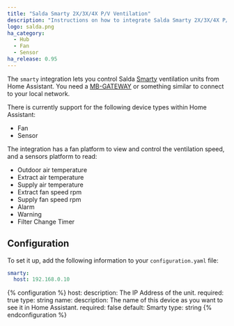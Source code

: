 ```yaml
---
title: "Salda Smarty 2X/3X/4X P/V Ventilation"
description: "Instructions on how to integrate Salda Smarty 2X/3X/4X P/V ventilation systems into Home Assistant."
logo: salda.png
ha_category:
  - Hub
  - Fan
  - Sensor
ha_release: 0.95
---
```


The `smarty` integration lets you control Salda [Smarty](http://www.salda.lt/en/products/category/compact-counter-flow-units) ventilation units from Home Assistant. You need a [MB-GATEWAY](http://www.salda.lt/en/products/item/5637227077) or something similar to connect to your local network.

There is currently support for the following device types within Home Assistant:

- Fan
- Sensor

The integration has a fan platform to view and control the ventilation speed, and a sensors platform to read:

- Outdoor air temperature
- Extract air temperature
- Supply air temperature
- Extract fan speed rpm
- Supply fan speed rpm
- Alarm
- Warning
- Filter Change Timer

## Configuration

To set it up, add the following information to your `configuration.yaml` file:

```yaml
smarty:
  host: 192.168.0.10
```

{% configuration %}
host:
  description: The IP Address of the unit.
  required: true
  type: string
name:
  description: The name of this device as you want to see it in Home Assistant.
  required: false
  default: Smarty
  type: string
{% endconfiguration %}

